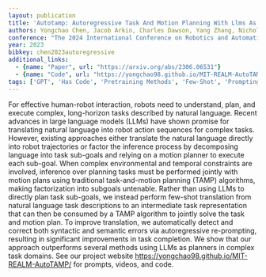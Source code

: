 ```yaml
---
layout: publication
title: 'Autotamp: Autoregressive Task And Motion Planning With Llms As Translators And Checkers'
authors: Yongchao Chen, Jacob Arkin, Charles Dawson, Yang Zhang, Nicholas Roy, Chuchu Fan
conference: "The 2024 International Conference on Robotics and Automation"
year: 2023
bibkey: chen2023autoregressive
additional_links:
  - {name: "Paper", url: "https://arxiv.org/abs/2306.06531"}
  - {name: "Code", url: "https://yongchao98.github.io/MIT-REALM-AutoTAMP/"}
tags: ['GPT', 'Has Code', 'Pretraining Methods', 'Few-Shot', 'Prompting']
---
```

For effective human-robot interaction, robots need to understand, plan, and
execute complex, long-horizon tasks described by natural language. Recent
advances in large language models (LLMs) have shown promise for translating
natural language into robot action sequences for complex tasks. However,
existing approaches either translate the natural language directly into robot
trajectories or factor the inference process by decomposing language into task
sub-goals and relying on a motion planner to execute each sub-goal. When
complex environmental and temporal constraints are involved, inference over
planning tasks must be performed jointly with motion plans using traditional
task-and-motion planning (TAMP) algorithms, making factorization into subgoals
untenable. Rather than using LLMs to directly plan task sub-goals, we instead
perform few-shot translation from natural language task descriptions to an
intermediate task representation that can then be consumed by a TAMP algorithm
to jointly solve the task and motion plan. To improve translation, we
automatically detect and correct both syntactic and semantic errors via
autoregressive re-prompting, resulting in significant improvements in task
completion. We show that our approach outperforms several methods using LLMs as
planners in complex task domains. See our project website
https://yongchao98.github.io/MIT-REALM-AutoTAMP/ for prompts, videos, and code.
